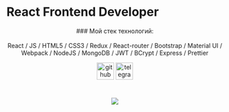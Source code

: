 # React Frontend Developer

<div align="center">### Мой стек технологий: <div/> <br/>React / JS / HTML5 / CSS3 / Redux / React-router / Bootstrap / Material UI / Webpack / NodeJS / MongoDB / JWT / BCrypt / Express / Prettier



[<img src='https://cdn.jsdelivr.net/npm/simple-icons@3.0.1/icons/github.svg' alt='github' height='40'>](https://github.com/zxcviolence)  [<img src='https://cdn.jsdelivr.net/npm/simple-icons@3.0.1/icons/telegram.svg' alt='telegram' height='40'>](t.me/Yakubov775)  

# <div align="center">![](https://github-readme-stats.vercel.app/api/top-langs/?username=zxcviolence&theme=dark&hide_border=true&include_all_commits=false&count_private=false&layout=compact)</div>


